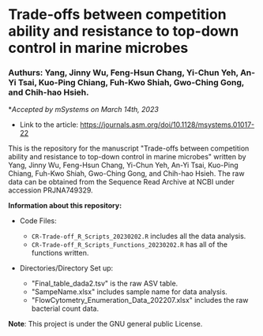 # Trade-offs between competition ability and resistance to top-down control in marine microbes

### Authurs: Yang, Jinny Wu, Feng-Hsun Chang, Yi-Chun Yeh, An-Yi Tsai, Kuo-Ping Chiang, Fuh-Kwo Shiah, Gwo-Ching Gong, and Chih-hao Hsieh.
**Accepted by *mSystems* on March 14th, 2023*
 - Link to the article: https://journals.asm.org/doi/10.1128/msystems.01017-22


This is the repository for the manuscript "Trade-offs between competition ability and resistance to top-down control in marine microbes" written by Yang, Jinny Wu, Feng-Hsun Chang, Yi-Chun Yeh, An-Yi Tsai, Kuo-Ping Chiang, Fuh-Kwo Shiah, Gwo-Ching Gong, and Chih-hao Hsieh. The raw data can be obtained from the Sequence Read Archive at NCBI under accession PRJNA749329.

**Information about this repository:**
- Code Files:
  - `CR-Trade-off_R_Scripts_20230202.R` includes all the data analysis.
  - `CR-Trade-off_R_Scripts_Functions_20230202.R` has all of the functions written.

- Directories/Directory Set up:
  - "Final_table_dada2.tsv" is the raw ASV table.
  - "SampeName.xlsx" includes sample name for data analysis.
  - "FlowCytometry_Enumeration_Data_202207.xlsx" includes the raw bacterial count data.


**Note**: This project is under the GNU general public License.
